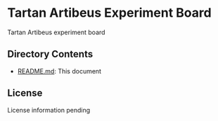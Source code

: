 # Tartan Artibeus Experiment Board

Tartan Artibeus experiment board

## Directory Contents

* [README.md](README.md): This document

## License

License information pending
